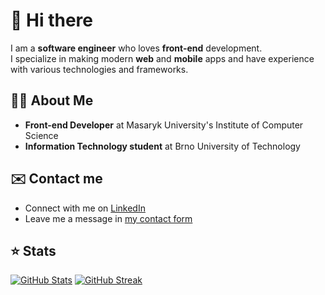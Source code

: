 # 👋 Hi there

I am a **software engineer** who loves **front-end** development.<br/>
I specialize in making modern **web** and **mobile** apps and have experience with various technologies and frameworks.

## 🧑‍💻 About Me

- **Front-end Developer** at Masaryk University's Institute of Computer Science 
- **Information Technology student** at Brno University of Technology

## ✉️ Contact me

- Connect with me on [LinkedIn](https://linkedin.com/in/dmitrii-ivanushkin)
- Leave me a message in [my contact form](https://dmitrii.online/contact)

## ⭐ Stats

[![GitHub Stats](https://github-readme-stats.vercel.app/api?username=lasjdhu&theme=transparent)](https://github.com/anuraghazra/github-readme-stats)
[![GitHub Streak](https://streak-stats.demolab.com/?user=lasjdhu&theme=transparent)](https://git.io/streak-stats)
